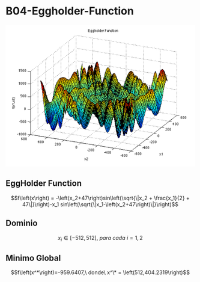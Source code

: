 # B04-Eggholder-Function

![Grafo de ejemplo](eggholder.png)

## EggHolder Function

$$f\left(x\right) = -\left(x_2+47\right)sin\left(\sqrt{\|x_2 + \frac{x_1}{2} + 47\|}\right)-x_1 sin\left(\sqrt{\|x_1-\left(x_2+47\right)\|}\right)$$

## Dominio

$$x_i\in[-512,512],\ para\ cada\ i=1,2$$

## Minimo Global

$$f\left(x^*\right)=-959.6407,\ donde\ x^\* = \left(512,404.2319\right)$$
